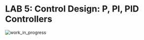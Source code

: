 # LAB 5: Control Design: P, PI, PID Controllers

<!-- ### Description:
* Learn how to develop linear feedback controllers for the self-balancing robot
* Perform closed-loop step response (transient response) for the self-balancing robot

### What to Submit:
* Report showing a summary of exercises completed by hand as well as with MATLAB.
    * MATLAB generated plot of the transient response for the self-balancing robot
 -->

![work_in_progress](../media/wip.jpg)
